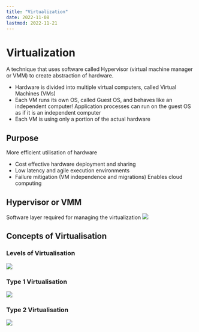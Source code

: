 ```yaml
---
title: "Virtualization"
date: 2022-11-08
lastmod: 2022-11-21
---
```

# Virtualization
A technique that uses software called Hypervisor (virtual machine manager or VMM) to create abstraction of hardware.
- Hardware is divided into multiple virtual computers, called Virtual Machines (VMs) 
- Each VM runs its own OS, called Guest OS, and behaves like an independent computer! Application processes can run on the guest OS as if it is an independent computer
- Each VM is using only a portion of the actual hardware
## Purpose
More efficient utilisation of hardware
- Cost effective hardware deployment and sharing
- Low latency and agile execution environments
- Failure mitigation (VM independence and migrations)
Enables cloud computing
## Hypervisor or VMM
Software layer required for managing the virtualization
![](https://i.imgur.com/2vMsigo.png)
## Concepts of Virtualisation
### Levels of Virtualisation
![](https://i.imgur.com/unqLkRu.png)
### Type 1 Virtualisation
![](https://i.imgur.com/nTeDxCI.png)
### Type 2 Virtualisation
![](https://i.imgur.com/iVkL8Rv.png)
